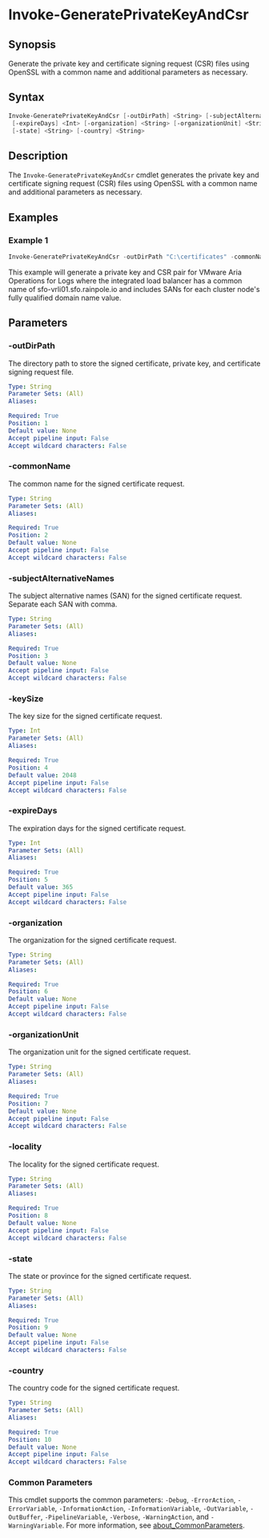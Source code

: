 # Invoke-GeneratePrivateKeyAndCsr

## Synopsis

Generate the private key and certificate signing request (CSR) files using OpenSSL with a common name and additional parameters as necessary.

## Syntax

```powershell
Invoke-GeneratePrivateKeyAndCsr [-outDirPath] <String> [-subjectAlternativeNames] <String> [-keySize] <Int>
 [-expireDays] <Int> [-organization] <String> [-organizationUnit] <String> [-locality] <String>
 [-state] <String> [-country] <String>
```

## Description

The `Invoke-GeneratePrivateKeyAndCsr` cmdlet generates the private key and certificate signing request (CSR) files using OpenSSL with a common name and additional parameters as necessary.

## Examples

### Example 1

```powershell
Invoke-GeneratePrivateKeyAndCsr -outDirPath "C:\certificates" -commonName "sfo-vrli01.sfo.rainpole.io" -subjectAlternativeNames "sfo-vrli01a.rainpole.io, sfo-vrli01b.rainpole.io, sfo-vrli01c.rainpole.io" -keySize 4096 -expireDays 720 -organization "rainpole" -organizationUnit "IT" -locality "San Francisco" -state "California" -country "US"
```

This example will generate a private key and CSR pair for VMware Aria Operations for Logs where the integrated load balancer has a common name of sfo-vrli01.sfo.rainpole.io and includes SANs for each cluster node's fully qualified domain name value. 

## Parameters

### -outDirPath

The directory path to store the signed certificate, private key, and certificate signing request file.

```yaml
Type: String
Parameter Sets: (All)
Aliases:

Required: True
Position: 1
Default value: None
Accept pipeline input: False
Accept wildcard characters: False
```

### -commonName

The common name for the signed certificate request.

```yaml
Type: String
Parameter Sets: (All)
Aliases:

Required: True
Position: 2
Default value: None
Accept pipeline input: False
Accept wildcard characters: False
```

### -subjectAlternativeNames

The subject alternative names (SAN) for the signed certificate request. Separate each SAN with comma.

```yaml
Type: String
Parameter Sets: (All)
Aliases:

Required: True
Position: 3
Default value: None
Accept pipeline input: False
Accept wildcard characters: False
```

### -keySize

The key size for the signed certificate request.

```yaml
Type: Int
Parameter Sets: (All)
Aliases:

Required: True
Position: 4
Default value: 2048
Accept pipeline input: False
Accept wildcard characters: False
```

### -expireDays

The expiration days for the signed certificate request.

```yaml
Type: Int
Parameter Sets: (All)
Aliases:

Required: True
Position: 5
Default value: 365
Accept pipeline input: False
Accept wildcard characters: False
```

### -organization

The organization for the signed certificate request.

```yaml
Type: String
Parameter Sets: (All)
Aliases:

Required: True
Position: 6
Default value: None
Accept pipeline input: False
Accept wildcard characters: False
```

### -organizationUnit

The organization unit for the signed certificate request.

```yaml
Type: String
Parameter Sets: (All)
Aliases:

Required: True
Position: 7
Default value: None
Accept pipeline input: False
Accept wildcard characters: False
```

### -locality

The locality for the signed certificate request.

```yaml
Type: String
Parameter Sets: (All)
Aliases:

Required: True
Position: 8
Default value: None
Accept pipeline input: False
Accept wildcard characters: False
```

### -state

The state or province for the signed certificate request.

```yaml
Type: String
Parameter Sets: (All)
Aliases:

Required: True
Position: 9
Default value: None
Accept pipeline input: False
Accept wildcard characters: False
```

### -country

The country code for the signed certificate request.

```yaml
Type: String
Parameter Sets: (All)
Aliases:

Required: True
Position: 10
Default value: None
Accept pipeline input: False
Accept wildcard characters: False
```

### Common Parameters

This cmdlet supports the common parameters: `-Debug`, `-ErrorAction`, `-ErrorVariable`, `-InformationAction`, `-InformationVariable`, `-OutVariable`, `-OutBuffer`, `-PipelineVariable`, `-Verbose`, `-WarningAction`, and `-WarningVariable`. For more information, see [about_CommonParameters](http://go.microsoft.com/fwlink/?LinkID=113216).
